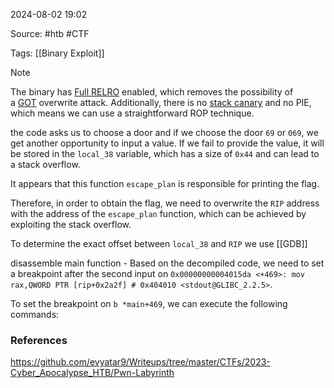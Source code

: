 
2024-08-02 19:02

Source: #htb #CTF 

Tags: [[Binary Exploit]]

> [!NOTE]
> 
> The binary has [Full RELRO](https://ctf101.org/binary-exploitation/relocation-read-only/) enabled, which removes the possibility of a [GOT](https://ctf101.org/binary-exploitation/what-is-the-got/) overwrite attack. Additionally, there is no [stack canary](https://ctf101.org/binary-exploitation/stack-canaries/) and no PIE, which means we can use a straightforward ROP technique.

the code asks us to choose a door and if we choose the door `69` or `069`, we get another opportunity to input a value. If we fail to provide the value, it will be stored in the `local_38` variable, which has a size of `0x44` and can lead to a stack overflow.

It appears that this function `escape_plan` is responsible for printing the flag.

Therefore, in order to obtain the flag, we need to overwrite the `RIP` address with the address of the `escape_plan` function, which can be achieved by exploiting the stack overflow.

To determine the exact offset between `local_38` and `RIP` we use [[GDB]]

disassemble main function - 
Based on the decompiled code, we need to set a breakpoint after the second input on `0x00000000004015da <+469>: mov rax,QWORD PTR [rip+0x2a2f] # 0x404010 <stdout@GLIBC_2.2.5>`.

To set the breakpoint on `b *main+469`, we can execute the following commands:


### References

https://github.com/evyatar9/Writeups/tree/master/CTFs/2023-Cyber_Apocalypse_HTB/Pwn-Labyrinth